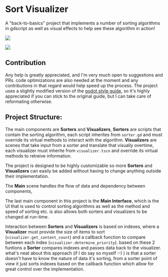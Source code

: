 # Sort Visualizer
A "back-to-basics" project that implements a number of sorting algorithms in gdscript
as well as visual effects to help see these algorithm in action!

![](https://imgur.com/qjLrCSn.gif)

![](https://imgur.com/BP7AsK8.gif)

## Contribution
Any help is greatly appreciated, and I'm very much open to suggestions and PRs.
code optimizations are also needed at the moment and any contributions in that regard would help speed up the process.
The project uses a slightly modified version of the [godot style guide](https://docs.godotengine.org/en/3.5/tutorials/scripting/gdscript/gdscript_styleguide.html), so it's highly appreciated if you can stick to the original guide, but I can take care of reformating otherwise.

## Project Structure:
The main components are **Sorters** and **Visualizers**,
**Sorters** are scripts that contain the sorting algorithm, each script inherites
from `sorter.gd` and must override its virtual methods to interact with the algorithm.
**Visualizers** are scenes that take input from a sorter and translate that visually overtime,
each visualizer must inherite from `visualizer.tscn` and override its virtual methods
to retreive information.

The project is designed to be highly customizable so more **Sorters** and **Visualizers** can
easily be added without having to change anything outside their implementation.

The **Main** scene handles the flow of data and dependency between components,

The last main component in this project is the **Main Interface**, which is the UI
that is used to control sorting algorithms as well as the method and speed of sorting etc.
is also allows both sorters and visualizers to be changed at run-time.

Interaction between **Sorters** and **Visualizers** is based on indexes, where a **Visualizer**
must provide the size of items to sort (`visualizer.get_content_count`) and a callback
function to compare between each index (`visualizer.determine_priority`). based on 
these 2 funtions a **Sorter** compares indexes and passes data back to the visualizer.
what's neat about this approach (if I do say so myself :-) ) is that a sorter doesn't have to know the nature of data it's sorting, from a sorter point of view it just sorts indexes based on the callback function
which allow for great control over the implementation.

